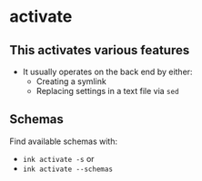 # activate

## This activates various features
- It usually operates on the back end by either:
  - Creating a symlink
  - Replacing settings in a text file via `sed`

## Schemas
Find available schemas with:
- `ink activate -s` or
- `ink activate --schemas`
